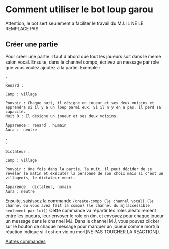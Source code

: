 # Comment utiliser le bot loup garou




Attention, le bot sert seulement a faciliter le travail du MJ. IL NE LE REMPLACE PAS

## Créer une partie

Pour créer une partie il faut d'abord que tout les joueurs soit dans le meme salon vocal. Ensuite, dans le channel compo, écrivez un message par role que vous voulez ajoutez a la partie. Exemple :

```
.
.
Renard : 

Camp : village 

Pouvoir : Chaque nuit, il désigne un joueur et ses deux voisins et apprendra si il y a un loup parmi eux. Si il n'y en a pas, il perd sa capacité.
Nuit 0 : Il désigne un joueur et ses deux voisins.

Apparence : renard , humain 
Aura :  neutre

```

```
.
.

Dictateur : 

Camp : village

Pouvoir : Une fois dans la partie, la nuit, il peut décider de se révéler le matin et exécuter la personne de son choix mais si c'est un villageois, le dictateur meurt.

Apparence : dictateur, humain 
Aura : neutre 

```

Ensuite, saisissez la commande ```/create-compo (le channel vocal) (le channel ou vous avez fait la compo) (le channel du mj(accessible seulement par lui))```
Cette commande va répartir les roles aléatoirement entre les joueurs, leur envoyer le role en dm, et envoyez pour chaque joueur un message dans le channel MJ. 
Dans le channel MJ, vous pouvez clicker sur le bouton de chaque message pour marquer un joueur comme mort(la réaction indique si il est en vie ou mort[NE PAS TOUCHER LA REACTION]).

[Autres commandes](commands.html)
